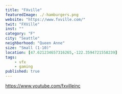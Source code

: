 ```yaml
---
title: "FXville"
featuredImage: ./-hamburgers.png
website: "https://www.fxville.com/"
twit: "FXVille"
inst: ""
category: "F"
city: "Seattle"
neighborhood: "Queen Anne"
size: "Small (1-10)"
location: [47.621234657316265,-122.3594721558239]
tags:
    - vfx
    - gaming
published: true
---
```


https://www.youtube.com/fxvilleinc
